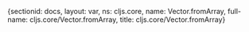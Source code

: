 {sectionid: docs, layout: var, ns: cljs.core, name: Vector.fromArray, full-name: cljs.core/Vector.fromArray,
  title: cljs.core/Vector.fromArray}
